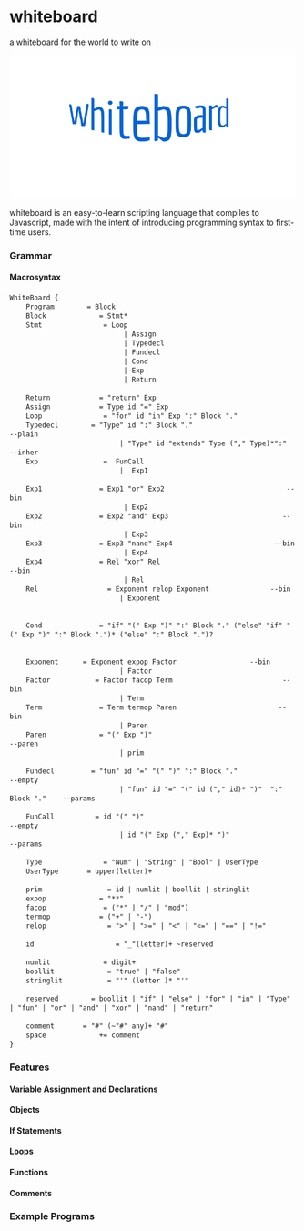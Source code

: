 # whiteboard
a whiteboard for the world to write on

![](https://raw.githubusercontent.com/sashadmitrieva96/whiteboard/master/Logo%20Ideas/wb_logo.png)

whiteboard is an easy-to-learn scripting language that compiles to Javascript, made with the intent of introducing programming syntax to first-time users.

### Grammar
#### Macrosyntax

```
WhiteBoard {
    Program        = Block
    Block             = Stmt*
    Stmt               = Loop
                            | Assign
                            | Typedecl
                            | Fundecl
                            | Cond
                            | Exp
                            | Return

    Return            = "return" Exp
    Assign            = Type id "=" Exp
    Loop               = "for" id "in" Exp ":" Block "."
    Typedecl        = "Type" id ":" Block "."                              --plain
    					   | "Type" id "extends" Type ("," Type)*":"    --inher
    Exp                =  FunCall
                           |  Exp1

    Exp1			  = Exp1 "or" Exp2                              --bin
    					    | Exp2
    Exp2			  = Exp2 "and" Exp3                            --bin
                            | Exp3
    Exp3              = Exp3 "nand" Exp4                         --bin
                            | Exp4
    Exp4              = Rel "xor" Rel                                   --bin
                            | Rel
    Rel                 = Exponent relop Exponent               --bin
    					   | Exponent


    Cond              = "if" "(" Exp ")" ":" Block "." ("else" "if" "(" Exp ")" ":" Block ".")* ("else" ":" Block ".")?


    Exponent      = Exponent expop Factor                  --bin
                           | Factor
    Factor           = Factor facop Term                           --bin
                           | Term
    Term              = Term termop Paren                         --bin
                           | Paren
    Paren             = "(" Exp ")"                                       --paren
                           | prim

    Fundecl         = "fun" id "=" "(" ")" ":" Block "."                     --empty
    					   | "fun" id "=" "(" id ("," id)* ")"  ":" Block "."    --params

    FunCall          = id "(" ")"                                                              --empty
    					   | id "(" Exp ("," Exp)* ")"                                       --params

    Type               = "Num" | "String" | "Bool" | UserType
    UserType       = upper(letter)+

    prim 				= id | numlit | boollit | stringlit
    expop             = "**"
    facop              = ("*" | "/" | "mod")
    termop            = ("+" | "-")
    relop               = ">" | ">=" | "<" | "<=" | "==" | "!="

    id                    = "_"(letter)+ ~reserved

    numlit             = digit+
    boollit             = "true" | "false"
    stringlit			= "'" (letter )* "'"

    reserved        = boollit | "if" | "else" | "for" | "in" | "Type" | "fun" | "or" | "and" | "xor" | "nand" | "return"

    comment       = "#" (~"#" any)+ "#"
    space             += comment
}

```

### Features

#### Variable Assignment and Declarations


#### Objects


#### If Statements


#### Loops


#### Functions


#### Comments


### Example Programs
